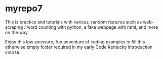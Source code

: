 # myrepo7

This is practice and tutorials with various, random features such as web-scraping / word counting with python, a fake webpage with html, and more on the way.

Enjoy this low-pressure, fun adventure of coding examples to fill this otherwise empty folder required in my early Code Kentucky introduction course.

